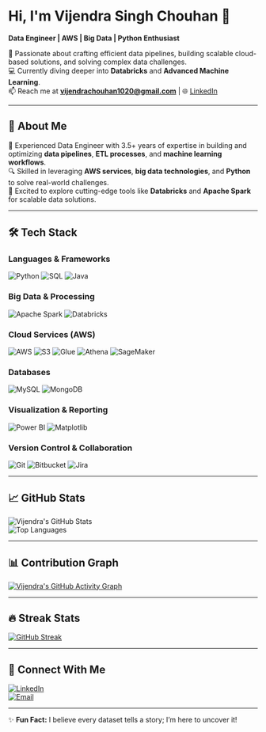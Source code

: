 # Hi, I'm Vijendra Singh Chouhan 👋  
**Data Engineer | AWS | Big Data | Python Enthusiast**  

🌟 Passionate about crafting efficient data pipelines, building scalable cloud-based solutions, and solving complex data challenges.  
💻 Currently diving deeper into **Databricks** and **Advanced Machine Learning**.  
📫 Reach me at **vijendrachouhan1020@gmail.com** | 🌐 [LinkedIn](https://www.linkedin.com/in/vijendrachouhan)  

---

## 🌟 About Me  

🎯 Experienced Data Engineer with 3.5+ years of expertise in building and optimizing **data pipelines**, **ETL processes**, and **machine learning workflows**.  
🔍 Skilled in leveraging **AWS services**, **big data technologies**, and **Python** to solve real-world challenges.  
🚀 Excited to explore cutting-edge tools like **Databricks** and **Apache Spark** for scalable data solutions.  

---

## 🛠️ Tech Stack  

### **Languages & Frameworks**  
![Python](https://img.shields.io/badge/Python-3776AB?style=for-the-badge&logo=python&logoColor=white)
![SQL](https://img.shields.io/badge/SQL-4479A1?style=for-the-badge&logo=postgresql&logoColor=white)
![Java](https://img.shields.io/badge/Java-007396?style=for-the-badge&logo=java&logoColor=white)

### **Big Data & Processing**  
![Apache Spark](https://img.shields.io/badge/Apache%20Spark-E25A1C?style=for-the-badge&logo=apachespark&logoColor=white)
![Databricks](https://img.shields.io/badge/Databricks-FF3621?style=for-the-badge&logo=databricks&logoColor=white)

### **Cloud Services (AWS)**  
![AWS](https://img.shields.io/badge/AWS-232F3E?style=for-the-badge&logo=amazonaws&logoColor=white)
![S3](https://img.shields.io/badge/S3-569A31?style=for-the-badge&logo=amazons3&logoColor=white)
![Glue](https://img.shields.io/badge/Glue-FF9900?style=for-the-badge&logo=amazonaws&logoColor=white)
![Athena](https://img.shields.io/badge/Athena-232F3E?style=for-the-badge&logo=amazonaws&logoColor=white)
![SageMaker](https://img.shields.io/badge/SageMaker-FF9900?style=for-the-badge&logo=amazonaws&logoColor=white)

### **Databases**  
![MySQL](https://img.shields.io/badge/MySQL-4479A1?style=for-the-badge&logo=mysql&logoColor=white)
![MongoDB](https://img.shields.io/badge/MongoDB-47A248?style=for-the-badge&logo=mongodb&logoColor=white)

### **Visualization & Reporting**  
![Power BI](https://img.shields.io/badge/Power%20BI-F2C811?style=for-the-badge&logo=powerbi&logoColor=black)
![Matplotlib](https://img.shields.io/badge/Matplotlib-3766AB?style=for-the-badge&logo=python&logoColor=white)

### **Version Control & Collaboration**  
![Git](https://img.shields.io/badge/Git-F05032?style=for-the-badge&logo=git&logoColor=white)
![Bitbucket](https://img.shields.io/badge/Bitbucket-0052CC?style=for-the-badge&logo=bitbucket&logoColor=white)
![Jira](https://img.shields.io/badge/Jira-0052CC?style=for-the-badge&logo=jira&logoColor=white)

---

## 📈 GitHub Stats  

![Vijendra's GitHub Stats](https://github-readme-stats.vercel.app/api?username=your-github-username&show_icons=true&theme=radical&hide=stars)  
![Top Languages](https://github-readme-stats.vercel.app/api/top-langs/?username=your-github-username&layout=compact&theme=radical)  

---

## 📊 Contribution Graph  

[![Vijendra's GitHub Activity Graph](https://github-readme-activity-graph.cyclic.app/graph?username=your-github-username&theme=react-dark&bg_color=20232a&hide_border=true&line=61dafb&color=61dafb)](https://github.com/ashutosh00710/github-readme-activity-graph)

---

## 🔥 Streak Stats  

[![GitHub Streak](https://github-readme-streak-stats.herokuapp.com?user=your-github-username&theme=radical&hide_border=true)](https://git.io/streak-stats)

---

## 💬 Connect With Me  

[![LinkedIn](https://img.shields.io/badge/LinkedIn-0077B5?style=for-the-badge&logo=linkedin&logoColor=white)](https://www.linkedin.com/in/vijendrachouhan)  
[![Email](https://img.shields.io/badge/Email-D14836?style=for-the-badge&logo=gmail&logoColor=white)](mailto:vijendrachouhan1020@gmail.com)  

---

✨ **Fun Fact:** I believe every dataset tells a story; I’m here to uncover it!  

